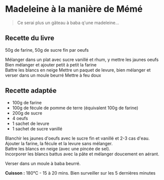 # Madeleine à la manière de Mémé

> Ce serai plus un gâteau à baba q'une madeleine...

## Recette du livre

50g de farine, 50g de sucre fin par oeufs  

Mélanger dans un plat avec sucre vanillé et rhum, y mettre les jaunes oeufs  
Bien mélanger et ajouter petit à petit la farine  
Battre les blancs en neige
Mettre un paquet de levure, bien mélanger et verser dans un moule beurré
Mettre à feu doux

## Recette adaptée

- 100g de farine
- 100g de fécule de pomme de terre (équivalent 100g de farine)
- 200g de sucre
- 4 oeufs
- 1 sachet de levure 
- 1 sachet de sucre vanillé 

Blanchir les jaunes d'oeufs avec le sucre fin et vanillé et 2-3 cas d'eau.  
Ajouter la farine, la fécule et la levure sans mélanger.  
Battre les blancs en neige (avec une pincée de sel).  
Incorporer les blancs battus avec la pâte et mélanger doucement en aérant.  

Verser dans un moule à baba beurré.  

**Cuisson :** 180°C - 15 à 20 mins. Bien surveiller sur les 5 dernières minutes